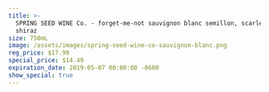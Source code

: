 ```yaml
---
title: >-
  SPRING SEED WINE Co. - forget-me-not sauvignon blanc semillon, scarlet runner
  shiraz
size: 750mL
image: /assets/images/spring-seed-wine-co-sauvignon-blanc.png
reg_price: $17.99
special_price: $14.49
expiration_date: 2019-05-07 00:00:00 -0600
show_special: true
---
```



